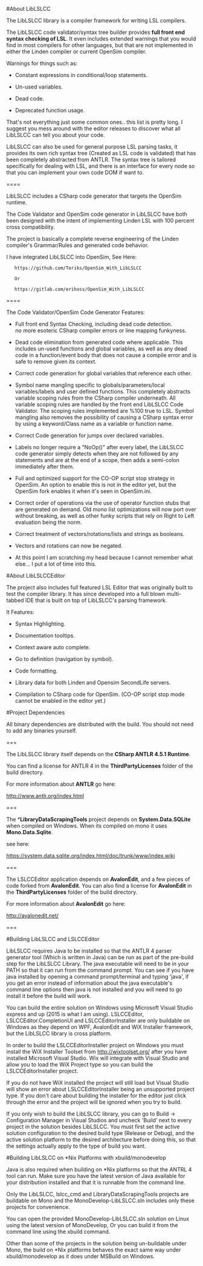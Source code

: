 #About LibLSLCC 
 
The LibLSLCC library is a compiler framework for writing LSL compilers.

The LibLSLCC code validator/syntax tree builder provides **full front end syntax checking of LSL**.
It even includes extended warnings that you would find in most compilers for other languages,
but that are not implemented in either the Linden compiler or current OpenSim compiler.


Warnings for things such as: 

 * Constant expressions in conditional/loop statements.
	
 * Un-used variables.
	
 * Dead code.
	
 * Deprecated function usage.
	
	
That's not everything just some common ones.. this list is pretty long.
I suggest you mess around with the editor releases to discover what all 
LibLSLCC can tell you about your code.
	
	
LibLSLCC can also be used for general purpose LSL parsing tasks, it provides
its own rich syntax tree (Created as LSL code is validated) that has been completely
abstracted from ANTLR.  The syntax tree is tailored specifically for dealing with LSL,
and there is an interface for every node so that you can implement your own code DOM 
if want to.


====


LibLSLCC includes a CSharp code generator that targets the OpenSim runtime.

The Code Validator and OpenSim code generator in LibLSLCC have both been designed
with the intent of implementing Linden LSL with 100 percent cross compatibility.

The project is basically a complete reverse engineering of the Linden compiler's
Grammar/Rules and generated code behavior.



I have integrated LibLSLCC into OpenSim, See Here:

       https://github.com/Teriks/OpenSim_With_LibLSLCC 
 
       Or 
         
       https://gitlab.com/erihoss/OpenSim_With_LibLSLCC 


====   
	   
The Code Validator/OpenSim Code Generator Features:

 * Full front end Syntax Checking, including dead code detection.  
   no more esoteric CSharp compiler errors or line mapping funkyness.
	
 * Dead code elimination from generated code where applicable.
   This includes un-used functions and global variables, as well
   as any dead code in a function/event body that does not cause a compile 
   error and is safe to remove given its context.
	
 * Correct code generation for global variables that reference each other.
	
 * Symbol name mangling specific to globals/parameters/local variables/labels and 
   user defined functions.  This completely abstracts variable scoping rules from the CSharp 
   compiler underneath.  All variable scoping rules are handled by the front end LibLSLCC Code Validator.
   The scoping rules implemented are %100 true to LSL.  Symbol mangling also removes the possibility 
   of causing a CSharp syntax error by using a keyword/Class name as a variable or function name.
	  
	  
 * Correct Code generation for jumps over declared variables.
	
 * Labels no longer require a "NoOp()" after every label, the LibLSLCC code generator 
   simply detects when they are not followed by any statements and are at the
   end of a scope, then adds a semi-colon immediately after them.
	
 * Full and optimized support for the CO-OP script stop strategy in OpenSim.
   An option to enable this is not in the editor yet, but the OpenSim fork enables it
   when it's seen in OpenSim.ini.
	
 * Correct order of operations via the use of operator function stubs
   that are generated on demand.  Old mono list optimizations will now
   port over without breaking, as well as other funky scripts that rely
   on Right to Left evaluation being the norm.
	  
 * Correct treatment of vectors/rotations/lists and strings as booleans.
	
 * Vectors and rotations can now be negated.
	
 * At this point I am scratching my head because I cannot remember what else...
   I put a lot of time into this.
	 
	
#About LibLSLCCEditor

  
The project also includes full featured LSL Editor that was originally built to test the compiler library.
It has since developed into a full blown multi-tabbed IDE that is built on top of LibLSLCC's parsing framework. 

It Features:
	
 * Syntax Highlighting.
	
 * Documentation tooltips.

 * Context aware auto complete.
	
 * Go to definition (navigation by symbol).
	
 * Code formatting.
	
 * Library data for both Linden and Opensim SecondLife servers. 
	
 * Compilation to CSharp code for OpenSim.
	 (CO-OP script stop mode cannot be enabled in the editor yet.)
	

 

#Project Dependencies

All binary dependencies are distributed with the build.
You should not need to add any binaries yourself.

===

The LibLSLCC library itself depends on the **CSharp ANTLR 4.5.1 Runtime**.

You can find a license for ANTLR 4 in the **ThirdPartyLicenses** folder
of the build directory.

For more information about **ANTLR** go here:

http://www.antlr.org/index.html


===

The ***LibraryDataScrapingTools** project depends on **System.Data.SQLite**
when compiled on Windows.  When its compiled on mono it uses **Mono.Data.Sqlite**.

see here: 

https://system.data.sqlite.org/index.html/doc/trunk/www/index.wiki


===

The LSLCCEditor application depends on **AvalonEdit**, and a few pieces
of code forked from **AvalonEdit**.  You can also find a license for **AvalonEdit**
in the **ThirdPartyLicenses** folder of the build directory.

 
For more information about **AvalonEdit** go here:

http://avalonedit.net/


=== 

 
 
#Building LibLSLCC and LSLCCEditor 
 
 
LibLSLCC requires Java to be installed so that the ANTLR 4 parser generator tool (Which is written in Java) can be run as
part of the pre-build step for the LibLSLCC Library.  The java executable will need to be in your PATH so that it can run from the
command prompt.  You can see if you have java installed by opening a command prompt/terminal and typing 'java', if you get an error
instead of information about the java executable's command line options then java is not installed and you will need to go
install it before the build will work.
 
You can build the entire solution on Windows using Microsoft Visual Studio express and up (2015 is what I am using).
LSLCCEditor, LSLCCEditor.CompletionUI and LSLCCEditorInstaller are only buildable on Windows as they depend on WPF, AvalonEdit
and WiX Installer framework,  but the LibLSLCC library is cross platform.
 
In order to build the LSLCCEditorInstaller project on Windows you must install the WiX Installer Toolset from http://wixtoolset.org/
after you have installed Microsoft Visual Studio.  Wix will integrate with Visual Studio and allow you to load the WiX Project
type so you can build the LSLCCEditorInstaller project.
 
If you do not have WiX installed the project will still load but Visual Studio will show an error about LSLCCEditorInstaller
being an unsupported project type.  If you don't care about building the installer for the editor just click through the error
and the project will be ignored when you try to build.
 
If you only wish to build the LibLSLCC library, you can go to Build -> Configuration Manager in Visual Studios and uncheck 'Build'
next to every project in the solution besides LibLSLCC.  You must first set the active solution configuration to the desired build
type (Release or Debug), and the active solution platform to the desired architecture before doing this, so that the settings actually
apply to the type of build you want.
 

 
#Building LibLSLCC on *Nix Platforms with xbuild/monodevelop 
 
 
Java is also required when building on *Nix platforms so that the ANTRL 4 tool can run.  Make sure you have the latest
version of Java available for your distribution installed and that it is runnable from the command line.
 
Only the LibLSLCC, lslcc_cmd and LibraryDataScrapingTools projects are buildable on Mono and the MonoDevelop-LibLSLCC.sln includes
only these projects for convenience.
 
You can open the provided MonoDevelop-LibLSLCC.sln solution on Linux using the latest version of MonoDevelop,
Or you can build it from the command line using the xbuild command.
 
Other than some of the projects in the solution being un-buildable under Mono, the build on *Nix platforms behaves the exact same way
under xbuild/monodevelop as it does under MSBuild on Windows.
